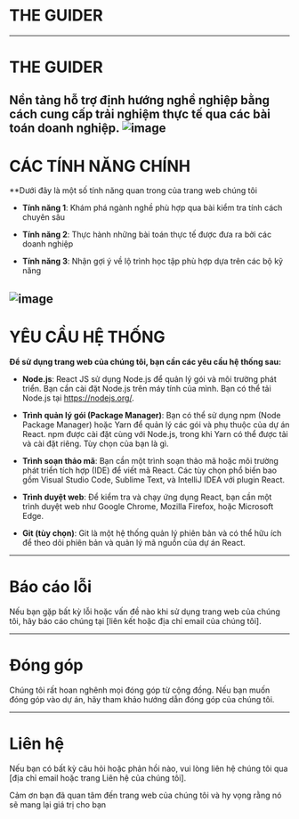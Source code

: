 ﻿# THE GUIDER
---
# THE GUIDER

Nền tảng hỗ trợ định hướng nghề nghiệp bằng cách cung cấp trải nghiệm thực tế qua các bài toán doanh nghiệp.
![image](https://scontent.fhan3-2.fna.fbcdn.net/v/t1.15752-9/385461186_1791665054645140_3308626357062126557_n.png?_nc_cat=101&ccb=1-7&_nc_sid=ae9488&_nc_ohc=sgIdeX2p3KsAX-I6z-q&_nc_ht=scontent.fhan3-2.fna&oh=03_AdQoBV86LesGLUx-S9BR42Wk3xp_B0qxcT1rsqSM0vsc7Q&oe=65407773)
---
# **CÁC TÍNH NĂNG CHÍNH**

**Dưới đây là một số tính năng quan trong của trang web chúng tôi

* **Tính năng 1**: Khám phá ngành nghề phù hợp qua bài kiểm tra tính cách chuyên sâu

* **Tính năng 2**: Thực hành những bài toán thực tế được đưa ra bởi các doanh nghiệp

* **Tính năng 3**: Nhận gợi ý về lộ trình học tập phù hợp dựa trên các bộ kỹ năng



![image](https://scontent.fhan3-1.fna.fbcdn.net/v/t1.15752-9/385464339_1372290330386136_4695222778496497418_n.png?_nc_cat=105&ccb=1-7&_nc_sid=ae9488&_nc_ohc=n3EWBHkBL2EAX8miNgT&_nc_ht=scontent.fhan3-1.fna&oh=03_AdQZRFMs4iJqJ5PP7rk-fkOqgaCZzxnwa_57Y60V_0AQag&oe=65406A8C)
---

# YÊU CẦU HỆ THỐNG
**Để sử dụng trang web của chúng tôi, bạn cần các yêu cầu hệ thống sau:**


* **Node.js**: React JS sử dụng Node.js để quản lý gói và môi trường phát triển. Bạn cần cài đặt Node.js trên máy tính của mình. Bạn có thể tải Node.js tại https://nodejs.org/.

* **Trình quản lý gói (Package Manager)**: Bạn có thể sử dụng npm (Node Package Manager) hoặc Yarn để quản lý các gói và phụ thuộc của dự án React. npm được cài đặt cùng với Node.js, trong khi Yarn có thể được tải và cài đặt riêng. Tùy chọn của bạn là gì.

* **Trình soạn thảo mã**: Bạn cần một trình soạn thảo mã hoặc môi trường phát triển tích hợp (IDE) để viết mã React. Các tùy chọn phổ biến bao gồm Visual Studio Code, Sublime Text, và IntelliJ IDEA với plugin React.



* **Trình duyệt web**: Để kiểm tra và chạy ứng dụng React, bạn cần một trình duyệt web như Google Chrome, Mozilla Firefox, hoặc Microsoft Edge.



* **Git (tùy chọn)**: Git là một hệ thống quản lý phiên bản và có thể hữu ích để theo dõi phiên bản và quản lý mã nguồn của dự án React.


---

# **Báo cáo lỗi**
Nếu bạn gặp bất kỳ lỗi hoặc vấn đề nào khi sử dụng trang web của chúng tôi, hãy báo cáo chúng tại [liên kết hoặc địa chỉ email của chúng tôi].

---

# **Đóng góp**
Chúng tôi rất hoan nghênh mọi đóng góp từ cộng đồng. Nếu bạn muốn đóng góp vào dự án, hãy tham khảo hướng dẫn đóng góp của chúng tôi.

---
# **Liên hệ**

Nếu bạn có bất kỳ câu hỏi hoặc phản hồi nào, vui lòng liên hệ chúng tôi qua [địa chỉ email hoặc trang Liên hệ của chúng tôi].

Cảm ơn bạn đã quan tâm đến trang web của chúng tôi và hy vọng rằng nó sẽ mang lại giá trị cho bạn

